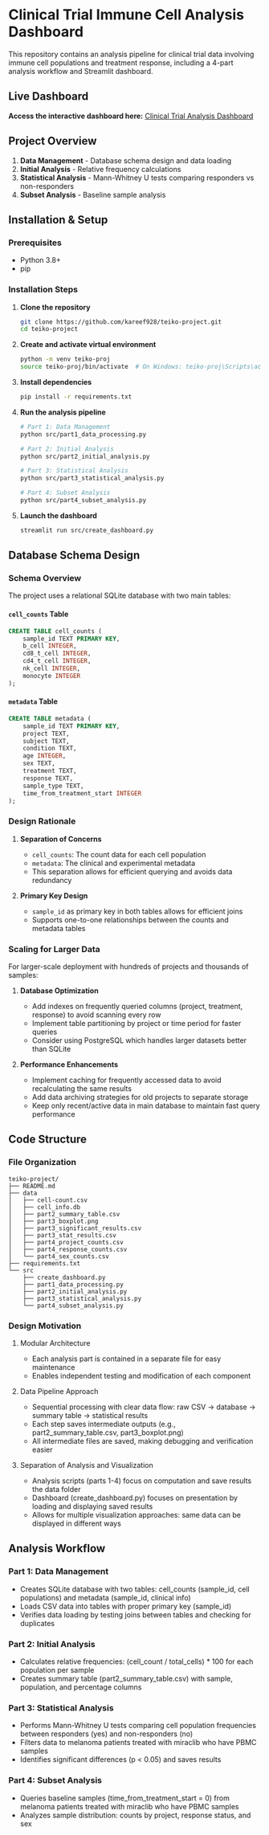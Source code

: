 # Clinical Trial Immune Cell Analysis Dashboard

This repository contains an analysis pipeline for clinical trial data involving immune cell populations and treatment response, including a 4-part analysis workflow and Streamlit dashboard.

## Live Dashboard

**Access the interactive dashboard here:** [Clinical Trial Analysis Dashboard](https://kareef928-teiko-project-srccreate-dashboard-kv7nw9.streamlit.app/)

## Project Overview

1. **Data Management** - Database schema design and data loading
2. **Initial Analysis** - Relative frequency calculations
3. **Statistical Analysis** - Mann-Whitney U tests comparing responders vs non-responders
4. **Subset Analysis** - Baseline sample analysis

## Installation & Setup

### Prerequisites
- Python 3.8+
- pip

### Installation Steps

1. **Clone the repository**
   ```bash
   git clone https://github.com/kareef928/teiko-project.git
   cd teiko-project
   ```

2. **Create and activate virtual environment**
   ```bash
   python -m venv teiko-proj
   source teiko-proj/bin/activate  # On Windows: teiko-proj\Scripts\activate
   ```

3. **Install dependencies**
   ```bash
   pip install -r requirements.txt
   ```

4. **Run the analysis pipeline**
   ```bash
   # Part 1: Data Management
   python src/part1_data_processing.py
   
   # Part 2: Initial Analysis
   python src/part2_initial_analysis.py
   
   # Part 3: Statistical Analysis
   python src/part3_statistical_analysis.py
   
   # Part 4: Subset Analysis
   python src/part4_subset_analysis.py
   ```

5. **Launch the dashboard**
   ```bash
   streamlit run src/create_dashboard.py
   ```

## Database Schema Design

### Schema Overview

The project uses a relational SQLite database with two main tables:

#### `cell_counts` Table
```sql
CREATE TABLE cell_counts (
    sample_id TEXT PRIMARY KEY,
    b_cell INTEGER,
    cd8_t_cell INTEGER,
    cd4_t_cell INTEGER,
    nk_cell INTEGER,
    monocyte INTEGER
);
```

#### `metadata` Table
```sql
CREATE TABLE metadata (
    sample_id TEXT PRIMARY KEY,
    project TEXT,
    subject TEXT,
    condition TEXT,
    age INTEGER,
    sex TEXT,
    treatment TEXT,
    response TEXT,
    sample_type TEXT,
    time_from_treatment_start INTEGER
);
```

### Design Rationale

1. **Separation of Concerns**
   - `cell_counts`: The count data for each cell population
   - `metadata`: The clinical and experimental metadata
   - This separation allows for efficient querying and avoids data redundancy

2. **Primary Key Design**
   - `sample_id` as primary key in both tables allows for efficient joins
   - Supports one-to-one relationships between the counts and metadata tables

### Scaling for Larger Data

For larger-scale deployment with hundreds of projects and thousands of samples:

1. **Database Optimization**
   - Add indexes on frequently queried columns (project, treatment, response) to avoid scanning every row
   - Implement table partitioning by project or time period for faster queries
   - Consider using PostgreSQL which handles larger datasets better than SQLite

2. **Performance Enhancements**
   - Implement caching for frequently accessed data to avoid recalculating the same results
   - Add data archiving strategies for old projects to separate storage
   - Keep only recent/active data in main database to maintain fast query performance

## Code Structure

### File Organization
```
teiko-project/                  
├── README.md
├── data
│   ├── cell-count.csv
│   ├── cell_info.db
│   ├── part2_summary_table.csv
│   ├── part3_boxplot.png
│   ├── part3_significant_results.csv
│   ├── part3_stat_results.csv
│   ├── part4_project_counts.csv
│   ├── part4_response_counts.csv
│   └── part4_sex_counts.csv
├── requirements.txt
└── src
    ├── create_dashboard.py
    ├── part1_data_processing.py
    ├── part2_initial_analysis.py
    ├── part3_statistical_analysis.py
    └── part4_subset_analysis.py
```

### Design Motivation

1. Modular Architecture
   - Each analysis part is contained in a separate file for easy maintenance
   - Enables independent testing and modification of each component

2. Data Pipeline Approach
   - Sequential processing with clear data flow: raw CSV → database → summary table → statistical results
   - Each step saves intermediate outputs (e.g., part2_summary_table.csv, part3_boxplot.png)
   - All intermediate files are saved, making debugging and verification easier

3. Separation of Analysis and Visualization
   - Analysis scripts (parts 1-4) focus on computation and save results the data folder
   - Dashboard (create_dashboard.py) focuses on presentation by loading and displaying saved results
   - Allows for multiple visualization approaches: same data can be displayed in different ways

## Analysis Workflow

### Part 1: Data Management
- Creates SQLite database with two tables: cell_counts (sample_id, cell populations) and metadata (sample_id, clinical info)
- Loads CSV data into tables with proper primary key (sample_id)
- Verifies data loading by testing joins between tables and checking for duplicates

### Part 2: Initial Analysis
- Calculates relative frequencies: (cell_count / total_cells) * 100 for each population per sample
- Creates summary table (part2_summary_table.csv) with sample, population, and percentage columns

### Part 3: Statistical Analysis
- Performs Mann-Whitney U tests comparing cell population frequencies between responders (yes) and non-responders (no)
- Filters data to melanoma patients treated with miraclib who have PBMC samples
- Identifies significant differences (p < 0.05) and saves results

### Part 4: Subset Analysis
- Queries baseline samples (time_from_treatment_start = 0) from melanoma patients treated with miraclib who have PBMC samples
- Analyzes sample distribution: counts by project, response status, and sex




